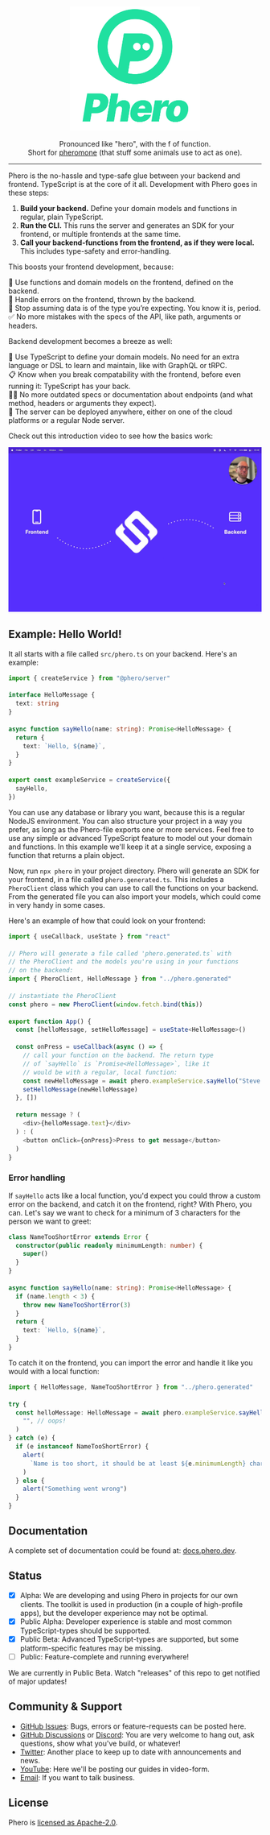 <div align="center">
  <img src="./doc-assets/logo.png" width="260" />
  <p>
    Pronounced like "hero", with the f of function.<br/>
    Short for <a href="https://en.wikipedia.org/wiki/Pheromone">pheromone</a> (that stuff some animals use to act as one).
  </p>
</div>

---

Phero is the no-hassle and type-safe glue between your backend and frontend. TypeScript is at the core of it all. Development with Phero goes in these steps:

1. **Build your backend.** Define your domain models and functions in regular, plain TypeScript.
2. **Run the CLI.** This runs the server and generates an SDK for your frontend, or multiple frontends at the same time.
3. **Call your backend-functions from the frontend, as if they were local.** This includes type-safety and error-handling.

This boosts your frontend development, because:

💪 Use functions and domain models on the frontend, defined on the backend.  
🧨 Handle errors on the frontend, thrown by the backend.  
🤝 Stop assuming data is of the type you’re expecting. You know it is, period.  
✅ No more mistakes with the specs of the API, like path, arguments or headers.  

Backend development becomes a breeze as well:

🫶 Use TypeScript to define your domain models. No need for an extra language or DSL to learn and maintain, like with GraphQL or tRPC.  
📋 Know when you break compatability with the frontend, before even running it: TypeScript has your back.  
😶‍🌫️ No more outdated specs or documentation about endpoints (and what method, headers or arguments they expect).  
🚀 The server can be deployed anywhere, either on one of the cloud platforms or a regular Node server.  

Check out this introduction video to see how the basics work:

[![Introduction video](./doc-assets/thumbnail.png)](https://www.youtube.com/watch?v=I13TKes7ylg)

## Example: Hello World!

It all starts with a file called `src/phero.ts` on your backend. Here's an example:

```ts
import { createService } from "@phero/server"

interface HelloMessage {
  text: string
}

async function sayHello(name: string): Promise<HelloMessage> {
  return {
    text: `Hello, ${name}`,
  }
}

export const exampleService = createService({
  sayHello,
})
```

You can use any database or library you want, because this is a regular NodeJS environment. You can also structure your project in a way you prefer, as long as the Phero-file exports one or more services. Feel free to use any simple or advanced TypeScript feature to model out your domain and functions. In this example we'll keep it at a single service, exposing a function that returns a plain object.

Now, run `npx phero` in your project directory. Phero will generate an SDK for your frontend, in a file called `phero.generated.ts`. This includes a `PheroClient` class which you can use to call the functions on your backend. From the generated file you can also import your models, which could come in very handy in some cases.

Here's an example of how that could look on your frontend:

```ts
import { useCallback, useState } from "react"

// Phero will generate a file called 'phero.generated.ts` with
// the PheroClient and the models you're using in your functions
// on the backend:
import { PheroClient, HelloMessage } from "../phero.generated"

// instantiate the PheroClient
const phero = new PheroClient(window.fetch.bind(this))

export function App() {
  const [helloMessage, setHelloMessage] = useState<HelloMessage>()

  const onPress = useCallback(async () => {
    // call your function on the backend. The return type
    // of `sayHello` is `Promise<HelloMessage>`, like it
    // would be with a regular, local function:
    const newHelloMessage = await phero.exampleService.sayHello("Steve Jobs")
    setHelloMessage(newHelloMessage)
  }, [])

  return message ? (
    <div>{helloMessage.text}</div>
  ) : (
    <button onClick={onPress}>Press to get message</button>
  )
}
```

### Error handling

If `sayHello` acts like a local function, you'd expect you could throw a custom error on the backend, and catch it on the frontend, right? With Phero, you can. Let's say we want to check for a minimum of 3 characters for the person we want to greet:

```ts
class NameTooShortError extends Error {
  constructor(public readonly minimumLength: number) {
    super()
  }
}

async function sayHello(name: string): Promise<HelloMessage> {
  if (name.length < 3) {
    throw new NameTooShortError(3)
  }
  return {
    text: `Hello, ${name}`,
  }
}
```

To catch it on the frontend, you can import the error and handle it like you would with a local function:

```ts
import { HelloMessage, NameTooShortError } from "../phero.generated"

try {
  const helloMessage: HelloMessage = await phero.exampleService.sayHello(
    "", // oops!
  )
} catch (e) {
  if (e instanceof NameTooShortError) {
    alert(
      `Name is too short, it should be at least ${e.minimumLength} characters`,
    )
  } else {
    alert("Something went wrong")
  }
}
```

## Documentation

A complete set of documentation could be found at: [docs.phero.dev](https://docs.phero.dev/).

## Status

- [x] Alpha: We are developing and using Phero in projects for our own clients. The toolkit is used in production (in a couple of high-profile apps), but the developer experience may not be optimal.
- [x] Public Alpha: Developer experience is stable and most common TypeScript-types should be supported.
- [x] Public Beta: Advanced TypeScript-types are supported, but some platform-specific features may be missing.
- [ ] Public: Feature-complete and running everywhere!

We are currently in Public Beta. Watch "releases" of this repo to get notified of major updates!

## Community & Support

- [GitHub Issues](https://github.com/phero-hq/phero/issues): Bugs, errors or feature-requests can be posted here.
- [GitHub Discussions]() or [Discord](https://discord.gg/t97n6wQfkh): You are very welcome to hang out, ask questions, show what you've build, or whatever!
- [Twitter](https://twitter.com/PheroHQ): Another place to keep up to date with announcements and news.
- [YouTube](https://www.youtube.com/channel/UCgHc6KiLud3FAL_Pecb3pnQ): Here we'll be posting our guides in video-form.
- [Email](mailto:hi@phero.dev): If you want to talk business.

## License

Phero is [licensed as Apache-2.0](https://www.apache.org/licenses/LICENSE-2.0).
